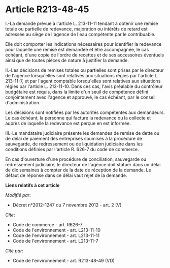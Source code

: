 # Article R213-48-45

I.-La demande prévue à l'article L. 213-11-11 tendant à obtenir une remise totale ou partielle de redevance, majoration ou
intérêts de retard est adressée au siège de l'agence de l'eau compétente par le contribuable. 

Elle doit comporter les indications nécessaires pour identifier la redevance pour laquelle une remise est demandée et être
accompagnée, le cas échéant, d'une copie de l'ordre de recettes et de ses accessoires éventuels ainsi que de toutes pièces de
nature à justifier la demande. 

II.-Les décisions de remises totales ou partielles sont prises par le directeur de l'agence lorsqu'elles sont relatives aux
situations régies par l'article L. 213-11-7, et par l'agent comptable lorsqu'elles sont relatives aux situations régies par
l'article L. 213-11-10. Dans ces cas, l'avis préalable du        contrôleur budgétaire est requis, dans la limite d'un seuil
de compétence défini conjointement avec l'agence et approuvé, le cas échéant, par le conseil d'administration. 

Les décisions sont notifiées par les autorités compétentes aux demandeurs. Le cas échéant, la personne qui facture la
redevance ou la collecte et auprès de laquelle la redevance est perçue en est informée. 

III.-Le mandataire judiciaire présente les demandes de remise de dette ou de délai de paiement des entreprises soumises à la
procédure de sauvegarde, de redressement ou de liquidation judiciaire dans les conditions définies par l'article R. 626-7 du
code de commerce. 

En cas d'ouverture d'une procédure de conciliation, sauvegarde ou redressement judiciaire, le directeur de l'agence doit
statuer dans un délai de dix semaines à compter de la date de réception de la demande. Le défaut de réponse dans ce délai
vaut rejet de la demande.

**Liens relatifs à cet article**

_Modifié par_:

  - Décret n°2012-1247 du 7 novembre 2012 - art. 2 (V)

_Cite_:

  - Code de commerce - art. R626-7
  - Code de l'environnement - art. L213-11-10
  - Code de l'environnement - art. L213-11-11
  - Code de l'environnement - art. L213-11-7

_Cité par_:

  - Code de l'environnement - art. R213-48-49 (VD)
